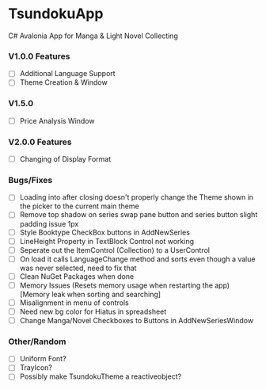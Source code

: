 # TsundokuApp
C# Avalonia App for Manga &amp; Light Novel Collecting

### V1.0.0 Features
- [ ] Additional Language Support
- [ ] Theme Creation & Window

### V1.5.0
- [ ] Price Analysis Window

### V2.0.0 Features
- [ ] Changing of Display Format

### Bugs/Fixes
- [ ] Loading into after closing doesn't properly change the Theme shown in the picker to the current main theme
- [ ] Remove top shadow on series swap pane button and series button slight padding issue 1px
- [ ] Style Booktype CheckBox buttons in AddNewSeries
- [ ] LineHeight Property in TextBlock Control not working
- [ ] Seperate out the ItemControl (Collection) to a UserControl
- [ ] On load it calls LanguageChange method and sorts even though a value was never selected, need to fix that
- [ ] Clean NuGet Packages when done
- [ ] Memory Issues (Resets memory usage when restarting the app) [Memory leak when sorting and searching]
- [ ] Misalignment in menu of controls
- [ ] Need new bg color for Hiatus in spreadsheet
- [ ] Change Manga/Novel Checkboxes to Buttons in AddNewSeriesWindow

### Other/Random
- [ ] Uniform Font?
- [ ] TrayIcon?
- [ ] Possibly make TsundokuTheme a reactiveobject?